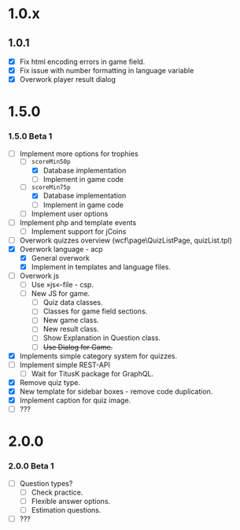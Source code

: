 # 1.0.x
## 1.0.1
  - [x] Fix html encoding errors in game field.
  - [x] Fix issue with number formatting in language variable
  - [x] Overwork player result dialog

# 1.5.0
### 1.5.0 Beta 1
  - [ ] Implement more options for trophies
    - [ ] ``scoreMin50p``
      - [x] Database implementation
      - [ ] Implement in game code
    - [ ] ``scoreMin75p``
      - [x] Database implementation
      - [ ] Implement in game code
    - [ ] Implement user options
  - [ ] Implement php and template events
    - [ ] Implement support for jCoins
  - [ ] Overwork quizzes overview (wcf\page\QuizListPage, quizList.tpl)
  - [x] Overwork language - acp
    - [x] General overwork
    - [x] Implement in templates and language files.
  - [ ] Overwork js
    - [ ] Use »js«-file - csp.
    - [ ] New JS for game.
      - [ ] Quiz data classes.
      - [ ] Classes for game field sections.
      - [ ] New game class.
      - [ ] New result class.
      - [ ] Show Explanation in Question class.
      - [ ] ~~Use Dialog for Game.~~
  - [x] Implements simple category system for quizzes.
  - [ ] Implement simple REST-API
    - [ ] Wait for TitusK package for GraphQL.
  - [x] Remove quiz type.
  - [x] New template for sidebar boxes - remove code duplication.
  - [x] Implement caption for quiz image.
  - [ ] ???

# 2.0.0
### 2.0.0 Beta 1
  - [ ] Question types?
    - [ ] Check practice.
    - [ ] Flexible answer options.
    - [ ] Estimation questions.
  - [ ] ???  